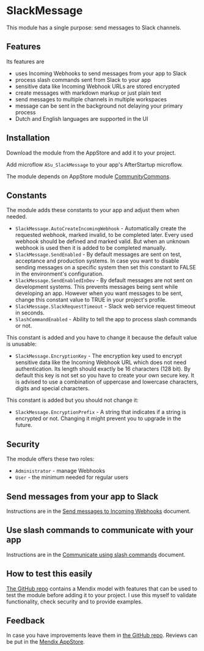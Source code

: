 # SlackMessage

This module has a single purpose: send messages to Slack channels.

## Features

Its features are

* uses Incoming Webhooks to send messages from your app to Slack
* process slash commands sent from Slack to your app
* sensitive data like Incoming Webhook URLs are stored encrypted
* create messages with markdown markup or just plain text
* send messages to multiple channels in multiple workspaces
* message can be sent in the background not delaying your primary process
* Dutch and English languages are supported in the UI

## Installation

Download the module from the AppStore and add it to your project.

Add microflow `ASu_SlackMessage` to your app's AfterStartup microflow.

The module depends on AppStore module [CommunityCommons](https://appstore.home.mendix.com/link/app/170/).

## Constants

The module adds these constants to your app and adjust them when needed.

* `SlackMessage.AutoCreateIncomingWebhook` - Automatically create the requested webhook, marked invalid, to be completed later. Every used webhook should be defined and marked valid. But when an unknown webhook is used then it is added to be completed manually.
* `SlackMessage.SendEnabled` - By default messages are sent on test, acceptance and production systems. In case you want to disable sending messages on a specific system then set this constant to FALSE in the environment's configuration.
* `SlackMessage.SendEnabledInDev` - By default messages are not sent on development systems. This prevents messages being sent while developing an app. However when you want messages to be sent, change this constant value to TRUE in your project's profile.
* `SlackMessage.SlackRequestTimeout` - Slack web service request timeout in seconds.
* `SlashCommandEnabled` - Ability to tell the app to process slash commands or not.

This constant is added and you have to change it because the default value is unusable:

* `SlackMessage.EncryptionKey` - The encryption key used to encrypt sensitive data like the Incoming Webhook URL which does not need authentication. Its length should exactly be 16 characters (128 bit). By default this key is not set so you have to create your own secure key. It is advised to use a combination of uppercase and lowercase characters, digits and special characters.

This constant is added but you should not change it:

* `SlackMessage.EncryptionPrefix` - A string that indicates if a string is encrypted or not. Changing it might prevent you to upgrade in the future.

## Security

The module offers these two roles:

* `Administrator` - manage Webhooks
* `User` - the minimum needed for regular users

## Send messages from your app to Slack

Instructions are in the [Send messages to Incoming Webhooks](doc/send-incoming-webhook.md) document.

## Use slash commands to communicate with your app

Instructions are in the [Communicate using slash commands](doc/communicate-slash-command.md) document.

## How to test this easily

[The GitHub repo](https://github.com/ppoetsma/SlackMessage) contains a Mendix model with features that can be used to test the module before adding it to your project. I use this myself to validate functionality, check security and to provide examples.

## Feedback

In case you have improvements leave them in [the GitHub repo](https://github.com/ppoetsma/SlackMessage/issues). Reviews can be put in the [Mendix AppStore](https://appstore.home.mendix.com/link/app/112818/).
